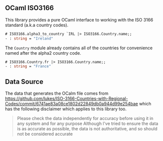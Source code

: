 OCaml ISO3166
-------------

This library provides a pure OCaml interface to working with the ISO 3166 standard (a.k.a country codes).

```ocaml
# ISO3166.alpha3_to_country `IRL |> ISO3166.Country.name;;
- : string = "Ireland"
```

The `Country` module already contains all of the countries for convenience named after the alpha2 country code.

```ocaml
# ISO3166.Country.fr |> ISO3166.Country.name;;
- : string = "France"
```

## Data Source

The data that generates the OCalm file comes from https://github.com/lukes/ISO-3166-Countries-with-Regional-Codes/commit/6741ae83a08ce1802d22849db0a944d99e254bae  which has the following disclaimer which applies to this library too.

> Please check the data independently for accuracy before using it in any system and for any purpose
> Although I've tried to ensure the data is as accurate as possible, the data is not authoritative, and so should not be considered accurate
